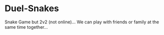 # Duel-Snakes
Snake Game but 2v2 (not online)... We can play with friends or family at the same time together...
